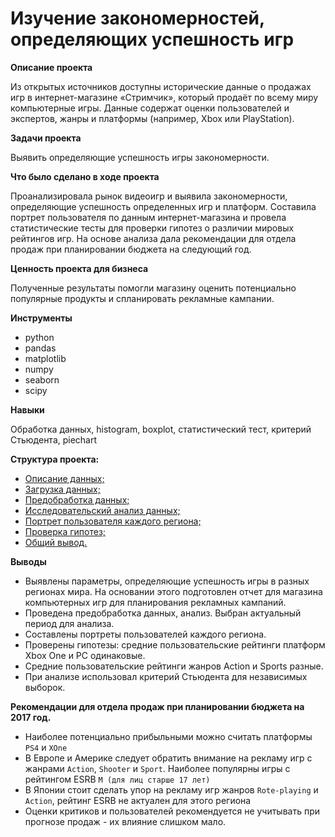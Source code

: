 # **Изучение закономерностей, определяющих успешность игр**

**Описание проекта**

Из открытых источников доступны исторические данные о продажах игр в интернет-магазине «Стримчик», который продаёт по всему миру компьютерные игры. Данные содержат оценки пользователей и экспертов, жанры и платформы (например, Xbox или PlayStation). 

**Задачи проекта**

Выявить определяющие успешность игры закономерности. 

**Что было сделано в ходе проекта**

Проанализировала рынок видеоигр и выявила закономерности, определяющие успешность определенных игр и платформ. Составила портрет пользователя по данным интернет-магазина и провела статистические тесты  для проверки гипотез о различии мировых рейтингов игр. На основе анализа дала рекомендации для отдела продаж при планировании бюджета на следующий год. 



**Ценность проекта для бизнеса**

Полученные результаты помогли магазину оценить потенциально популярные продукты и спланировать рекламные кампании.


**Инструменты**
* python
* pandas
* matplotlib
* numpy
* seaborn
* scipy

**Навыки**

Обработка данных, histogram, boxplot, статистический тест, критерий Стьюдента, piechart

**Структура проекта:**

- [Описание данных;](#review)
- [Загрузка данных;](#loading_data)
- [Предобработка данных;](#preprocessing)
- [Исследовательский анализ данных;](#analysis)
- [Портрет пользователя каждого региона;](#users)
- [Проверка гипотез;](#hypotheses) 
- [Общий вывод.](#results)

**Выводы**

* Выявлены параметры, определяющие успешность игры в разных регионах мира. На основании этого подготовлен отчет для магазина компьютерных игр для планирования рекламных кампаний. 
* Проведена предобработка данных, анализ. Выбран актуальный период для анализа. 
* Составлены портреты пользователей каждого региона. 
* Проверены гипотезы: средние пользовательские рейтинги платформ Xbox One и PC одинаковые.
* Средние пользовательские рейтинги жанров Action и Sports разные. 
* При анализе использовал критерий Стьюдента для независимых выборок.


**Рекомендации для отдела продаж при планировании бюджета на 2017 год.**

* Наиболее потенциально прибыльными   можно считать платформы `PS4` и `XOne`
* В Европе и Америке следует обратить внимание на рекламу игр с жанрами `Action`, `Shooter` и `Sport`. Наиболее популярны игры с рейтингом ESRB  `M (для лиц старше 17 лет)`
* В Японии стоит сделать упор на рекламу игр жанров `Rote-playing` и `Action`, рейтинг ESRB не актуален для этого региона
* Оценки критиков и пользователей рекомендуется не учитывать при прогнозе продаж - их влияние слишком мало. 

